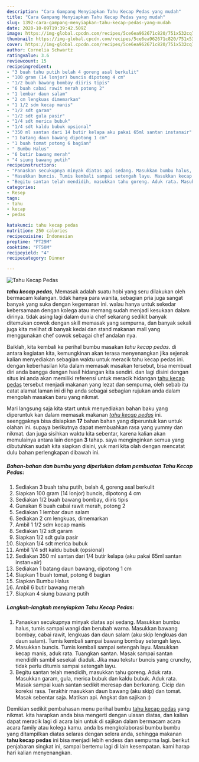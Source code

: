 ```yaml
---
description: "Cara Gampang Menyiapkan Tahu Kecap Pedas yang mudah"
title: "Cara Gampang Menyiapkan Tahu Kecap Pedas yang mudah"
slug: 1392-cara-gampang-menyiapkan-tahu-kecap-pedas-yang-mudah
date: 2020-10-09T19:39:42.509Z
image: https://img-global.cpcdn.com/recipes/5ce6ea962671c820/751x532cq70/tahu-kecap-pedas-foto-resep-utama.jpg
thumbnail: https://img-global.cpcdn.com/recipes/5ce6ea962671c820/751x532cq70/tahu-kecap-pedas-foto-resep-utama.jpg
cover: https://img-global.cpcdn.com/recipes/5ce6ea962671c820/751x532cq70/tahu-kecap-pedas-foto-resep-utama.jpg
author: Cornelia Schwartz
ratingvalue: 3.6
reviewcount: 15
recipeingredient:
- "3 buah tahu putih belah 4 goreng asal berkulit"
- "100 gram (14 lonjor) buncis dipotong 4 cm"
- "1/2 buah bawang bombay diiris tipis"
- "6 buah cabai rawit merah potong 2"
- "1 lembar daun salam"
- "2 cm lengkuas dimemarkan"
- "1 1/2 sdm kecap manis"
- "1/2 sdt garam"
- "1/2 sdt gula pasir"
- "1/4 sdt merica bubuk"
- "1/4 sdt kaldu bubuk opsional"
- "350 ml santan dari 14 butir kelapa aku pakai 65ml santan instanair"
- "1 batang daun bawang dipotong 1 cm"
- "1 buah tomat potong 6 bagian"
- " Bumbu Halus"
- "6 butir bawang merah"
- "4 siung bawang putih"
recipeinstructions:
- "Panaskan secukupnya minyak diatas api sedang. Masukkan bumbu halus, tumis sampai wangi dan berubah warna. Masukkan bawang bombay, cabai rawit, lengkuas dan daun salam (aku skip lengkuas dan daun salam). Tumis kembali sampai bawang bombay setengah layu."
- "Masukkan buncis. Tumis kembali sampai setengah layu. Masukkan kecap manis, aduk rata. Tuangkan santan. Masak sampai santan mendidih sambil sesekali diaduk. Jika mau tekstur buncis yang crunchy, tidak perlu ditumis sampai setengah layu."
- "Begitu santan telah mendidih, masukkan tahu goreng. Aduk rata. Masukkan garam, gula, merica bubuk dan kaldu bubuk. Aduk rata. Masak sampai kuah santan sedikit meresap dan berkurang. Cicip dan koreksi rasa. Terakhir masukkan daun bawang (aku skip) dan tomat. Masak sebentar saja. Matikan api. Angkat dan sajikan :)"
categories:
- Resep
tags:
- tahu
- kecap
- pedas

katakunci: tahu kecap pedas 
nutrition: 250 calories
recipecuisine: Indonesian
preptime: "PT29M"
cooktime: "PT50M"
recipeyield: "4"
recipecategory: Dinner

---
```



![Tahu Kecap Pedas](https://img-global.cpcdn.com/recipes/5ce6ea962671c820/751x532cq70/tahu-kecap-pedas-foto-resep-utama.jpg)

<b><i>tahu kecap pedas</i></b>, Memasak adalah suatu hobi yang seru dilakukan oleh bermacam kalangan. tidak hanya para wanita, sebagian pria juga sangat banyak yang suka dengan kegemaran ini. walau hanya untuk sekedar kebersamaan dengan kolega atau memang sudah menjadi kesukaan dalam dirinya. tidak asing lagi dalam dunia chef sekarang sedikit banyak ditemukan cowok dengan skill memasak yang sempurna, dan banyak sekali juga kita melihat di banyak kedai dan stand makanan mall yang menggunakan chef cowok sebagai chef andalan nya.



Baiklah, kita kembali ke perihal bumbu masakan <i>tahu kecap pedas</i>. di antara kegiatan kita, kemungkinan akan terasa menyenangkan jika sejenak kalian menyediakan sebagian waktu untuk meracik tahu kecap pedas ini. dengan keberhasilan kita dalam memasak masakan tersebut, bisa membuat diri anda bangga dengan hasil hidangan kita sendiri. dan lagi disini dengan situs ini anda akan memiliki referensi untuk meracik hidangan <u>tahu kecap pedas</u> tersebut menjadi makanan yang lezat dan sempurna, oleh sebab itu catat alamat laman ini di hp anda sebagai sebagian rujukan anda dalam mengolah masakan baru yang nikmat.


Mari langsung saja kita start untuk menyediakan bahan baku yang diperuntuk kan dalam memasak makanan <u><i>tahu kecap pedas</i></u> ini. seenggaknya bisa disiapkan <b>17</b> bahan bahan yang diperuntuk kan untuk olahan ini. supaya berikutnya dapat membuahkan rasa yang yummy dan nikmat. dan juga sisihkan waktu kita sebentar, karena kalian akan memulainya antara lain dengan <b>3</b> tahap. saya menginginkan semua yang dibutuhkan sudah kita siapkan disini, yuk mari kita olah dengan mencatat dulu bahan perlengkapan dibawah ini.

<!--inarticleads1-->

##### Bahan-bahan dan bumbu yang diperlukan dalam pembuatan Tahu Kecap Pedas:

1. Sediakan 3 buah tahu putih, belah 4, goreng asal berkulit
1. Siapkan 100 gram (14 lonjor) buncis, dipotong 4 cm
1. Sediakan 1/2 buah bawang bombay, diiris tipis
1. Gunakan 6 buah cabai rawit merah, potong 2
1. Sediakan 1 lembar daun salam
1. Sediakan 2 cm lengkuas, dimemarkan
1. Ambil 1 1/2 sdm kecap manis
1. Sediakan 1/2 sdt garam
1. Siapkan 1/2 sdt gula pasir
1. Siapkan 1/4 sdt merica bubuk
1. Ambil 1/4 sdt kaldu bubuk (opsional)
1. Sediakan 350 ml santan dari 1/4 butir kelapa (aku pakai 65ml santan instan+air)
1. Sediakan 1 batang daun bawang, dipotong 1 cm
1. Siapkan 1 buah tomat, potong 6 bagian
1. Siapkan  Bumbu Halus
1. Ambil 6 butir bawang merah
1. Siapkan 4 siung bawang putih




<!--inarticleads2-->

##### Langkah-langkah menyiapkan Tahu Kecap Pedas:

1. Panaskan secukupnya minyak diatas api sedang. Masukkan bumbu halus, tumis sampai wangi dan berubah warna. Masukkan bawang bombay, cabai rawit, lengkuas dan daun salam (aku skip lengkuas dan daun salam). Tumis kembali sampai bawang bombay setengah layu.
1. Masukkan buncis. Tumis kembali sampai setengah layu. Masukkan kecap manis, aduk rata. Tuangkan santan. Masak sampai santan mendidih sambil sesekali diaduk. Jika mau tekstur buncis yang crunchy, tidak perlu ditumis sampai setengah layu.
1. Begitu santan telah mendidih, masukkan tahu goreng. Aduk rata. Masukkan garam, gula, merica bubuk dan kaldu bubuk. Aduk rata. Masak sampai kuah santan sedikit meresap dan berkurang. Cicip dan koreksi rasa. Terakhir masukkan daun bawang (aku skip) dan tomat. Masak sebentar saja. Matikan api. Angkat dan sajikan :)




Demikian sedikit pembahasan menu perihal bumbu <u>tahu kecap pedas</u> yang nikmat. kita harapkan anda bisa mengerti dengan ulasan diatas, dan kalian dapat meracik lagi di acara lain untuk di sajikan dalam bermacam acara acara family atau kolega kamu. anda bs mengkolaborasi bumbu bumbu yang ditampilkan diatas selaras dengan selera anda, sehingga makanan <b>tahu kecap pedas</b> ini bisa menjadi lebih endess dan sempurna lagi. berikut penjabaran singkat ini, sampai bertemu lagi di lain kesempatan. kami harap hari kalian menyenangkan.
